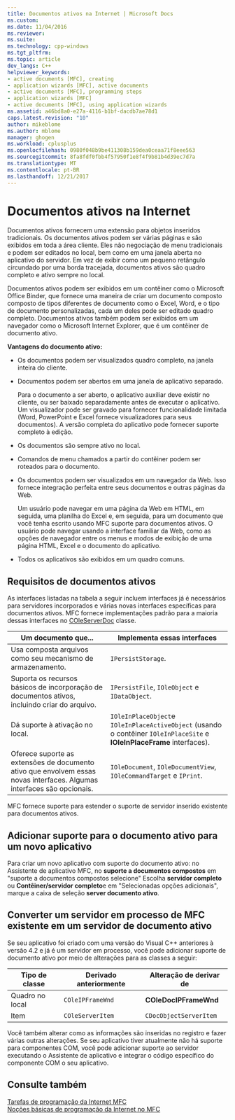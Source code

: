 ```yaml
---
title: Documentos ativos na Internet | Microsoft Docs
ms.custom: 
ms.date: 11/04/2016
ms.reviewer: 
ms.suite: 
ms.technology: cpp-windows
ms.tgt_pltfrm: 
ms.topic: article
dev_langs: C++
helpviewer_keywords:
- active documents [MFC], creating
- application wizards [MFC], active documents
- active documents [MFC], programming steps
- application wizards [MFC]
- active documents [MFC], using application wizards
ms.assetid: a46bd8a0-e27a-4116-b1bf-dacdb7ae78d1
caps.latest.revision: "10"
author: mikeblome
ms.author: mblome
manager: ghogen
ms.workload: cplusplus
ms.openlocfilehash: 0980f048b9be411308b159dea0ceaa71f8eee563
ms.sourcegitcommit: 8fa8fdf0fbb4f57950f1e8f4f9b81b4d39ec7d7a
ms.translationtype: MT
ms.contentlocale: pt-BR
ms.lasthandoff: 12/21/2017
---
```

# <a name="active-documents-on-the-internet"></a>Documentos ativos na Internet
Documentos ativos fornecem uma extensão para objetos inseridos tradicionais. Os documentos ativos podem ser várias páginas e são exibidos em toda a área cliente. Eles não negociação de menu tradicionais e podem ser editados no local, bem como em uma janela aberta no aplicativo do servidor. Em vez de exibir como um pequeno retângulo circundado por uma borda tracejada, documentos ativos são quadro completo e ativo sempre no local.  
  
 Documentos ativos podem ser exibidos em um contêiner como o Microsoft Office Binder, que fornece uma maneira de criar um documento composto composto de tipos diferentes de documento como o Excel, Word, e o tipo de documento personalizadas, cada um deles pode ser editado quadro completo. Documentos ativos também podem ser exibidos em um navegador como o Microsoft Internet Explorer, que é um contêiner de documento ativo.  
  
 **Vantagens do documento ativo:**  
  
-   Os documentos podem ser visualizados quadro completo, na janela inteira do cliente.  
  
-   Documentos podem ser abertos em uma janela de aplicativo separado.  
  
     Para o documento a ser aberto, o aplicativo auxiliar deve existir no cliente, ou ser baixado separadamente antes de executar o aplicativo. Um visualizador pode ser gravado para fornecer funcionalidade limitada (Word, PowerPoint e Excel fornece visualizadores para seus documentos). A versão completa do aplicativo pode fornecer suporte completo à edição.  
  
-   Os documentos são sempre ativo no local.  
  
-   Comandos de menu chamados a partir do contêiner podem ser roteados para o documento.  
  
-   Os documentos podem ser visualizados em um navegador da Web. Isso fornece integração perfeita entre seus documentos e outras páginas da Web.  
  
     Um usuário pode navegar em uma página da Web em HTML, em seguida, uma planilha do Excel e, em seguida, para um documento que você tenha escrito usando MFC suporte para documentos ativos. O usuário pode navegar usando a interface familiar da Web, como as opções de navegador entre os menus e modos de exibição de uma página HTML, Excel e o documento do aplicativo.  
  
-   Todos os aplicativos são exibidos em um quadro comuns.  
  
## <a name="requirements-for-active-documents"></a>Requisitos de documentos ativos  
 As interfaces listadas na tabela a seguir incluem interfaces já é necessários para servidores incorporados e várias novas interfaces específicas para documentos ativos. MFC fornece implementações padrão para a maioria dessas interfaces no [COleServerDoc](../mfc/reference/coleserverdoc-class.md) classe.  
  
|Um documento que...|Implementa essas interfaces|  
|-------------------------|---------------------------------|  
|Usa composta arquivos como seu mecanismo de armazenamento.|`IPersistStorage`.|  
|Suporta os recursos básicos de incorporação de documentos ativos, incluindo criar do arquivo.|`IPersistFile`, `IOleObject` e `IDataObject`.|  
|Dá suporte à ativação no local.|`IOleInPlaceObject`e `IOleInPlaceActiveObject` (usando o contêiner `IOleInPlaceSite` e **IOleInPlaceFrame** interfaces).|  
|Oferece suporte as extensões de documento ativo que envolvem essas novas interfaces. Algumas interfaces são opcionais.|`IOleDocument`, `IOleDocumentView`, `IOleCommandTarget` e `IPrint`.|  
  
 MFC fornece suporte para estender o suporte de servidor inserido existente para documentos ativos.  
  
## <a name="add-active-document-support-to-a-new-application"></a>Adicionar suporte para o documento ativo para um novo aplicativo  
 Para criar um novo aplicativo com suporte do documento ativo: no Assistente de aplicativo MFC, no **suporte a documentos compostos** em "suporte a documentos compostos selecione" Escolha **servidor completo** ou  **Contêiner/servidor completo**e em "Selecionadas opções adicionais", marque a caixa de seleção **server documento ativo**.  
  
##  <a name="_core_convert_an_existing_mfc_in.2d.process_server_to_an_activex_document_server"></a>Converter um servidor em processo de MFC existente em um servidor de documento ativo  
 Se seu aplicativo foi criado com uma versão do Visual C++ anteriores à versão 4.2 e já é um servidor em processo, você pode adicionar suporte de documento ativo por meio de alterações para as classes a seguir:  
  
|Tipo de classe|Derivado anteriormente|Alteração de derivar de|  
|----------------|---------------------------|---------------------------|  
|Quadro no local|`COleIPFrameWnd`|**COleDocIPFrameWnd**|  
|Item|`COleServerItem`|`CDocObjectServerItem`|  
  
 Você também alterar como as informações são inseridas no registro e fazer várias outras alterações. Se seu aplicativo tiver atualmente não há suporte para componentes COM, você pode adicionar suporte ao servidor executando o Assistente de aplicativo e integrar o código específico do componente COM o seu aplicativo.  
  
## <a name="see-also"></a>Consulte também  
 [Tarefas de programação da Internet MFC](../mfc/mfc-internet-programming-tasks.md)   
 [Noções básicas de programação da Internet no MFC](../mfc/mfc-internet-programming-basics.md)

